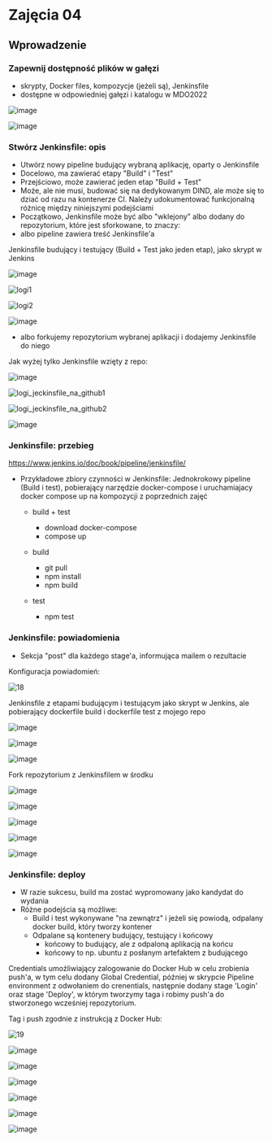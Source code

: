 # Zajęcia 04

## Wprowadzenie 

### Zapewnij dostępność plików w gałęzi
 * skrypty, Docker files, kompozycje (jeżeli są), Jenkinsfile
 * dostępne w odpowiedniej gałęzi i katalogu w MDO2022
 
![image](https://user-images.githubusercontent.com/80592460/146652970-92e7125b-46b3-4dc0-aa37-c48291e7e6b8.png)

![image](https://user-images.githubusercontent.com/80592460/147775941-15b6f737-c6dc-4a44-85e8-bdaa7a60c625.png)

 
### Stwórz Jenkinsfile: opis
 * Utwórz nowy pipeline budujący wybraną aplikację, oparty o Jenkinsfile
 * Docelowo, ma zawierać etapy "Build" i "Test"
 * Przejściowo, może zawierać jeden etap "Build + Test"
 * Może, ale nie musi, budować się na dedykowanym DIND, ale może się to dziać od razu na kontenerze CI. Należy udokumentować funkcjonalną różnicę między niniejszymi podejściami
 * Początkowo, Jenkinsfile może być albo "wklejony" albo dodany do repozytorium, które jest sforkowane, to znaczy:
  * albo pipeline zawiera treść Jenkinsfile'a

Jenkinsfile budujący i testujący (Build + Test jako jeden etap), jako skrypt w Jenkins

![image](https://user-images.githubusercontent.com/80592460/146653070-85dd679f-a9b4-41c2-9552-9124906ecb21.png)

 ![logi1](https://user-images.githubusercontent.com/80592460/146653039-c24b454e-c77c-4ea2-9e9b-a22be5385d26.PNG)
  
 ![logi2](https://user-images.githubusercontent.com/80592460/146653042-6e121242-529f-42a1-9f4b-e1e901666ea2.PNG)
 
 ![image](https://user-images.githubusercontent.com/80592460/146653083-41588fd0-207a-40c9-b827-d615dfb56942.png)
 
 
  * albo forkujemy repozytorium wybranej aplikacji i dodajemy Jenkinsfile do niego 
  
Jak wyżej tylko Jenkinsfile wzięty z repo:
 
![image](https://user-images.githubusercontent.com/80592460/146653023-e2386afc-bd51-4026-87b0-f86bd76b8c5f.png)

![logi_jeckinsfile_na_github1](https://user-images.githubusercontent.com/80592460/146653047-5134a952-c9a4-4ae2-ad88-46d02bb95803.PNG)

![logi_jeckinsfile_na_github2](https://user-images.githubusercontent.com/80592460/146653049-0a55a790-9f6c-43b9-b20d-15226f58ce6a.PNG)

![image](https://user-images.githubusercontent.com/80592460/146653097-a5407a19-0c66-4b9c-b391-2b7cada76f6c.png)



### Jenkinsfile: przebieg
https://www.jenkins.io/doc/book/pipeline/jenkinsfile/
* Przykładowe zbiory czynności w Jenkinsfile:
Jednokrokowy pipeline (Build i test), pobierający narzędzie docker-compose i uruchamiajacy docker compose up na kompozycji z poprzednich zajęć
  * build + test
    * download docker-compose
	* compose up
	
  * build
    * git pull
	* npm install
	* npm build
  * test
    * npm test



	
### Jenkinsfile: powiadomienia
  * Sekcja "post" dla każdego stage'a, informująca mailem o rezultacie

Konfiguracja powiadomień:

![18](https://user-images.githubusercontent.com/80592460/147778502-e50772dd-ed8d-42ca-b7a5-2824cb0018a0.png)

Jenkinsfile z etapami budującym i testującym jako skrypt w Jenkins, ale pobierający dockerfile build i dockerfile test z mojego repo
 
 ![image](https://user-images.githubusercontent.com/80592460/147771646-3ad74ec8-b16e-49b5-b802-0b5ef879f3bc.png)
 
 ![image](https://user-images.githubusercontent.com/80592460/147771965-08ed3b4d-22de-4017-a850-32e417a7a431.png)

 ![image](https://user-images.githubusercontent.com/80592460/147775129-492acd47-bd69-410f-a7b4-7869ceae4645.png)

 
 Fork repozytorium z Jenkinsfilem w środku 

![image](https://user-images.githubusercontent.com/80592460/147775432-99908a62-ef7c-4597-aafe-1d4d40e9b2c2.png)

![image](https://user-images.githubusercontent.com/80592460/147775453-fae07faa-5733-4035-b437-6b94127d8a54.png)

![image](https://user-images.githubusercontent.com/80592460/147775335-e5174771-f403-423b-87ae-b058aff94283.png)

![image](https://user-images.githubusercontent.com/80592460/147775576-5daefb64-e0d7-4585-ada3-3ea2c05308d0.png)

![image](https://user-images.githubusercontent.com/80592460/147591474-0c7704cd-bbe6-418e-870b-76313b59ea7a.png)

  
### Jenkinsfile: deploy
 * W razie sukcesu, build ma zostać wypromowany jako kandydat do wydania
 * Różne podejścia są możliwe:
   * Build i test wykonywane "na zewnątrz" i jeżeli się powiodą, odpalany docker build, który tworzy kontener 
   * Odpalane są kontenery budujący, testujący i końcowy
     * końcowy to budujący, ale z odpaloną aplikacją na końcu
	 * końcowy to np. ubuntu z posłanym artefaktem z budującego
	 
Credentials umożliwiający zalogowanie do Docker Hub w celu zrobienia push'a, w tym celu dodany Global Credential, później w skrypcie Pipeline environment z odwołaniem do crenentials, następnie dodany stage 'Login' oraz stage 'Deploy', w którym tworzymy taga i robimy push'a do stworzonego wcześniej repozytorium.

Tag i push zgodnie z instrukcją z Docker Hub:

![19](https://user-images.githubusercontent.com/80592460/147781334-9c872d6b-fb23-4578-a3ed-e248d3141ea2.png)

![image](https://user-images.githubusercontent.com/80592460/147781196-e4d7372d-dd4f-4b92-943e-cb5ea8433f7f.png)

![image](https://user-images.githubusercontent.com/80592460/147781106-79e7b672-76e6-4dda-8dd5-e1e45fa3d432.png)
	 
![image](https://user-images.githubusercontent.com/80592460/147781037-7dab74f7-5e4d-4b5d-88a5-f7c0da3d1774.png)

![image](https://user-images.githubusercontent.com/80592460/147781436-c9755d1f-2c08-4b28-b8fa-3b881924b9dc.png)

![image](https://user-images.githubusercontent.com/80592460/147781479-24f7d617-f34a-4ae9-8eba-4f6dd3749a55.png)

![image](https://user-images.githubusercontent.com/80592460/147781698-6555a4a3-0e3c-43a6-9db7-ab42c47e0f15.png)



